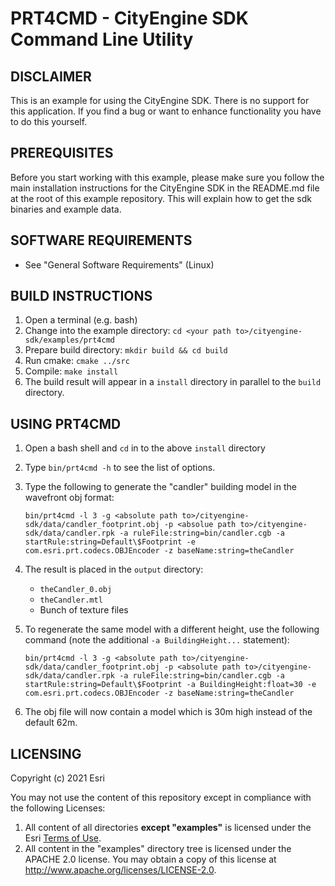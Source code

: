 # PRT4CMD - CityEngine SDK Command Line Utility

## DISCLAIMER

This is an example for using the CityEngine SDK. There is no support for this application. If you find a bug or want to enhance functionality you have to do this yourself.

## PREREQUISITES

Before you start working with this example, please make sure you follow the main installation instructions for the CityEngine SDK in the README.md file at the root of this example repository. This will explain how to get the sdk binaries and example data.

## SOFTWARE REQUIREMENTS

* See "General Software Requirements" (Linux)

## BUILD INSTRUCTIONS

1. Open a terminal (e.g. bash)
1. Change into the example directory: `cd <your path to>/cityengine-sdk/examples/prt4cmd`
1. Prepare build directory: `mkdir build && cd build`
1. Run cmake: `cmake ../src`
1. Compile: `make install`
1. The build result will appear in a `install` directory in parallel to the `build` directory.

## USING PRT4CMD

1. Open a bash shell and `cd` in to the above `install` directory
1. Type `bin/prt4cmd -h` to see the list of options.
1. Type the following to generate the "candler" building model in the wavefront obj format:

   ```text
   bin/prt4cmd -l 3 -g <absolute path to>/cityengine-sdk/data/candler_footprint.obj -p <absolue path to>/cityengine-sdk/data/candler.rpk -a ruleFile:string=bin/candler.cgb -a startRule:string=Default\$Footprint -e com.esri.prt.codecs.OBJEncoder -z baseName:string=theCandler
   ```

1. The result is placed in the `output` directory:
    * `theCandler_0.obj`
    * `theCandler.mtl`
    * Bunch of texture files
1. To regenerate the same model with a different height, use the following command (note the additional `-a BuildingHeight...` statement):

   ```text
   bin/prt4cmd -l 3 -g <absolute path to>/cityengine-sdk/data/candler_footprint.obj -p <absolute path to>/cityengine-sdk/data/candler.rpk -a ruleFile:string=bin/candler.cgb -a startRule:string=Default\$Footprint -a BuildingHeight:float=30 -e com.esri.prt.codecs.OBJEncoder -z baseName:string=theCandler
   ```

1. The obj file will now contain a model which is 30m high instead of the default 62m.

## LICENSING

Copyright (c) 2021 Esri

You may not use the content of this repository except in compliance with the following Licenses:
  1. All content of all directories **except "examples"** is licensed under the Esri [Terms of Use](http://www.esri.com/legal/licensing-translations).
  2. All content in the "examples" directory tree is licensed under the APACHE 2.0 license. You may obtain a copy of this license at http://www.apache.org/licenses/LICENSE-2.0.
